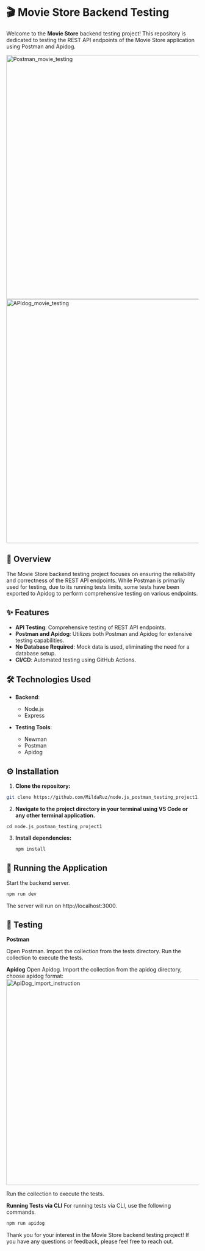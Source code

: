 # 🎬 Movie Store Backend Testing

Welcome to the **Movie Store** backend testing project! This repository is dedicated to testing the REST API endpoints of the Movie Store application using Postman and Apidog.

<img width="640" alt="Postman_movie_testing" src="https://github.com/MildaRuz/node.js_postman_testing_project1/assets/145338483/c078832f-df62-4fa4-b73a-e10d6864289c">

<img width="640" alt="APIdog_movie_testing" src="https://github.com/MildaRuz/node.js_postman_testing_project1/assets/145338483/42a6dc5b-856c-4ed4-8517-a0e9df447e08">

## 📝 Overview

The Movie Store backend testing project focuses on ensuring the reliability and correctness of the REST API endpoints. While Postman is primarily used for testing, due to its running tests limits, some tests have been exported to Apidog to perform comprehensive testing on various endpoints.

## ✨ Features

- **API Testing**: Comprehensive testing of REST API endpoints.
- **Postman and Apidog**: Utilizes both Postman and Apidog for extensive testing capabilities.
- **No Database Required**: Mock data is used, eliminating the need for a database setup.
- **CI/CD**: Automated testing using GitHub Actions.

## 🛠 Technologies Used

- **Backend**:
  - Node.js
  - Express
  
- **Testing Tools**:
  - Newman
  - Postman
  - Apidog

## ⚙️ Installation

1. **Clone the repository:**

```sh
git clone https://github.com/MildaRuz/node.js_postman_testing_project1.git
```

2. **Navigate to the project directory in your terminal using VS Code or any other terminal application.**
```
cd node.js_postman_testing_project1
```

3. **Install dependencies:**
   ```sh
   npm install
   ```

## 🚀 Running the Application

Start the backend server.
```sh
npm run dev
```

The server will run on http://localhost:3000.


## 🧪 Testing
**Postman**

Open Postman.
Import the collection from the tests directory.
Run the collection to execute the tests.

**Apidog**
Open Apidog.
Import the collection from the apidog directory, choose apidog format:
<img width="540" alt="ApiDog_import_instruction" src="https://github.com/MildaRuz/node.js_postman_testing_project1/assets/145338483/8bb0cc0b-fdc8-49b6-b41c-db3218567f4e">

Run the collection to execute the tests.

**Running Tests via CLI**
For running tests via CLI, use the following commands.

```sh
npm run apidog
```

Thank you for your interest in the Movie Store backend testing project! If you have any questions or feedback, please feel free to reach out.

